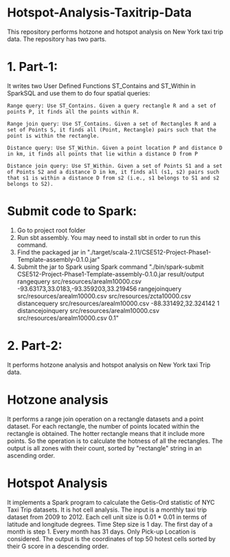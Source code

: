 # Hotspot-Analysis-Taxitrip-Data

This repository performs hotzone and hotspot analysis on New York taxi trip data. The repository has two parts.

# 1. Part-1:
It writes two User Defined Functions ST_Contains and ST_Within in SparkSQL and use them to do four spatial queries:

    Range query: Use ST_Contains. Given a query rectangle R and a set of points P, it finds all the points within R.
    
    Range join query: Use ST_Contains. Given a set of Rectangles R and a set of Points S, it finds all (Point, Rectangle) pairs such that the point is within the rectangle.
    
    Distance query: Use ST_Within. Given a point location P and distance D in km, it finds all points that lie within a distance D from P
    
    Distance join query: Use ST_Within. Given a set of Points S1 and a set of Points S2 and a distance D in km, it finds all (s1, s2) pairs such that s1 is within a distance D from s2 (i.e., s1 belongs to S1 and s2 belongs to S2).

# Submit code to Spark:
1. Go to project root folder
2. Run sbt assembly. You may need to install sbt in order to run this command.
3. Find the packaged jar in "./target/scala-2.11/CSE512-Project-Phase1-Template-assembly-0.1.0.jar"
4. Submit the jar to Spark using Spark command "./bin/spark-submit CSE512-Project-Phase1-Template-assembly-0.1.0.jar result/output rangequery src/resources/arealm10000.csv -93.63173,33.0183,-93.359203,33.219456 rangejoinquery src/resources/arealm10000.csv src/resources/zcta10000.csv distancequery src/resources/arealm10000.csv -88.331492,32.324142 1 distancejoinquery src/resources/arealm10000.csv src/resources/arealm10000.csv 0.1"


# 2. Part-2:
It performs hotzone analysis and hotspot analysis on New York taxi Trip data.

# Hotzone analysis

It performs a range join operation on a rectangle datasets and a point dataset. For each rectangle, the number of points located within the rectangle is obtained. The hotter rectangle means that it include more points. So the operation is to calculate the hotness of all the rectangles. The output is all zones with their count, sorted by "rectangle" string in an ascending order.

# Hotspot Analysis

It implements a Spark program to calculate the Getis-Ord statistic of NYC Taxi Trip datasets. It is hot cell analysis. The input is a monthly taxi trip dataset from 2009 to 2012. Each cell unit size is 0.01 * 0.01 in terms of latitude and longitude degrees.
Time Step size is 1 day. The first day of a month is step 1. Every month has 31 days.
Only Pick-up Location is considered. The output is the coordinates of top 50 hotest cells sorted by their G score in a descending order.

